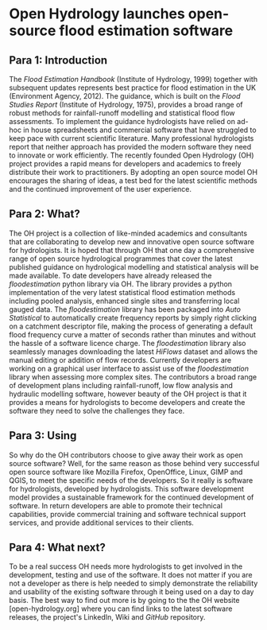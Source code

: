 # Open Hydrology launches open-source flood estimation software


## Para 1: Introduction

The *Flood Estimation Handbook* (Institute of Hydrology, 1999) together with subsequent updates represents best practice for flood estimation in the UK (Environment Agency, 2012).
The guidance, which is built on the *Flood Studies Report* (Institute of Hydrology, 1975), provides a broad range of robust methods for rainfall-runoff modelling and statistical flood flow assessments.
To implement the guidance hydrologists have relied on ad-hoc in house spreadsheets and commercial software that have struggled to keep pace with current scientific literature.
Many professional hydrologists report that neither approach has provided the  modern software they need to innovate or work efficiently.
The recently founded Open Hydrology (OH) project provides a rapid means for developers and academics to freely distribute their work to practitioners.
By adopting an open source model OH encourages the sharing of ideas, a test bed for the latest scientific methods and the continued improvement of the user experience.


## Para 2: What?

The OH project is a collection of like-minded academics and consultants that are collaborating to develop new and innovative open source software for hydrologists.
It is hoped that through OH that one day a comprehensive range of open source hydrological programmes that cover the latest published guidance on hydrological modelling and statistical analysis will be made available.
To date developers have already released the *floodestimation* python library via OH.  The library provides a python implementation of the very latest statistical flood estimation methods including pooled analysis, enhanced single sites and transferring local gauged data.
The *floodestimation* library has been packaged into *Auto Statistical* to automatically create frequency reports by simply right clicking on a catchment descriptor file, making the process of generating a default flood frequency curve a matter of seconds rather than minutes and without the hassle of a software licence charge.
The *floodestimation* library also seamlessly manages downloading the latest *HiFlows* dataset and allows the manual editing or addition of flow records.
Currently developers are working on a graphical user interface to assist use of the *floodestimation* library when assessing more complex sites.
The contributors a broad range of development plans including rainfall-runoff, low flow analysis and hydraulic modelling software, however beauty of the OH project is that it provides a means for hydrologists to become developers and create the software they need to solve the challenges they face.

## Para 3: Using

So why do the OH contributors choose to give away their work as open source software?
Well, for the same reason as those behind very successful open source software like Mozilla Firefox, OpenOffice, Linux, GIMP and QGIS, to meet the specific needs of the developers.
So it really is software for hydrologists, developed by hydrologists.
This software development model provides a sustainable framework for the continued development of software.
In return developers are able to promote their technical capabilities, provide commercial training and software technical support services, and provide additional services to their clients.



## Para 4: What next?

To be a real success OH needs more hydrologists to get involved in the development, testing and use of the software.
It does not matter if you are not a developer as there is help needed to simply demonstrate the reliability and usability of the existing software through it being used on a day to day basis.
The best way to find out more is by going to the the OH website [open-hydrology.org] where you can find links to the latest software releases, the project's LinkedIn, Wiki and *GitHub* repository.



